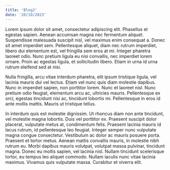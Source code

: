 ```yaml
---
title: 'Blog2'
date: '20/10/2023'
---
```

Lorem ipsum dolor sit amet, consectetur adipiscing elit. Phasellus et egestas sapien. Aenean accumsan magna nec fermentum aliquet. Suspendisse malesuada suscipit nisl, vel maximus enim consequat a. Donec sit amet imperdiet sem. Pellentesque aliquet, diam nec rutrum imperdiet, libero dui elementum est, vel fringilla sem eros at mi. Integer pharetra laoreet odio. Nunc pretium ligula eu nisi convallis, nec imperdiet lorem ornare. Proin ac egestas ligula, et sollicitudin libero. Etiam in urna id urna rutrum eleifend sed at nisi.

Nulla fringilla, arcu vitae interdum pharetra, elit ipsum tristique ligula, vel lacinia mauris dui vel lectus. Etiam vel nunc quis diam molestie dapibus. Nunc in imperdiet sapien, non porttitor lorem. Nunc et laoreet nisl. Nunc pretium odio feugiat, elementum arcu ac, ultricies mauris. Pellentesque ex orci, egestas tincidunt nisi ac, tincidunt lobortis mi. Pellentesque in eros id ante mollis mattis. Mauris ut tristique tellus.

In interdum quis est molestie dignissim. Ut rhoncus diam non ante tincidunt, vel molestie magna lobortis. Duis vel porttitor ex. Praesent suscipit dolor placerat, vulputate metus at, condimentum felis. Praesent lacinia mauris id lacus rutrum, id pellentesque leo feugiat. Integer semper nunc vulputate magna congue consectetur. Vestibulum ac dolor ac mauris posuere porta. Praesent et tortor metus. Aenean mattis convallis mauris, in molestie nibh rutrum eu. Morbi dapibus mauris volutpat, volutpat massa pulvinar, tincidunt magna. Donec eu mollis sapien, vel lacinia nisl. Nullam tincidunt scelerisque tortor, eu tempus leo aliquet commodo. Nullam iaculis nunc vitae lacinia maximus. Vivamus quis vulputate massa. Curabitur et viverra elit.